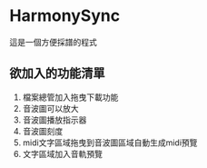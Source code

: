 # HarmonySync

這是一個方便採譜的程式

## 欲加入的功能清單

1. 檔案總管加入拖曳下載功能
2. 音波圖可以放大
3. 音波圖播放指示器
4. 音波圖刻度
5. midi文字區域拖曳到音波圖區域自動生成midi預覽
6. 文字區域加入音軌預覽
